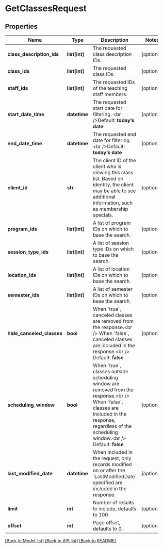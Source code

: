 # GetClassesRequest

## Properties
Name | Type | Description | Notes
------------ | ------------- | ------------- | -------------
**class_description_ids** | **list[int]** | The requested class description IDs. | [optional] 
**class_ids** | **list[int]** | The requested class IDs. | [optional] 
**staff_ids** | **list[int]** | The requested IDs of the teaching staff members. | [optional] 
**start_date_time** | **datetime** | The requested start date for filtering.   &lt;br /&gt;Default: **today’s date** | [optional] 
**end_date_time** | **datetime** | The requested end date for filtering.  &lt;br /&gt;Default: **today’s date** | [optional] 
**client_id** | **str** | The client ID of the client who is viewing this class list. Based on identity, the client may be able to see additional information, such as membership specials. | [optional] 
**program_ids** | **list[int]** | A list of program IDs on which to base the search. | [optional] 
**session_type_ids** | **list[int]** | A list of session type IDs on which to base the search. | [optional] 
**location_ids** | **list[int]** | A list of location IDs on which to base the search. | [optional] 
**semester_ids** | **list[int]** | A list of semester IDs on which to base the search. | [optional] 
**hide_canceled_classes** | **bool** | When &#x60;true&#x60;, canceled classes are removed from the response.&lt;br /&gt;  When &#x60;false&#x60;, canceled classes are included in the response.&lt;br /&gt;  Default: **false** | [optional] 
**scheduling_window** | **bool** | When &#x60;true&#x60;, classes outside scheduling window are removed from the response.&lt;br /&gt;  When &#x60;false&#x60;, classes are included in the response, regardless of the scheduling window.&lt;br /&gt;  Default: **false** | [optional] 
**last_modified_date** | **datetime** | When included in the request, only records modified on or after the &#x60;LastModifiedDate&#x60; specified are included in the response. | [optional] 
**limit** | **int** | Number of results to include, defaults to 100 | [optional] 
**offset** | **int** | Page offset, defaults to 0. | [optional] 

[[Back to Model list]](../README.md#documentation-for-models) [[Back to API list]](../README.md#documentation-for-api-endpoints) [[Back to README]](../README.md)


